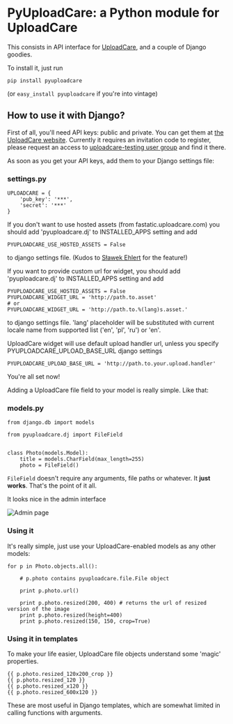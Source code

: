 # PyUploadCare: a Python module for UploadCare

This consists in API interface for [UploadCare][1], and a couple of Django goodies.

To install it, just run

    pip install pyuploadcare

(or `easy_install pyuploadcare` if you're into vintage)

## How to use it with Django?

First of all, you'll need API keys: public and private. You can get them at [the UploadCare website][1]. Currently it requires an invitation code to register, please request an access to [uploadcare-testing user group][2] and find it there.

As soon as you get your API keys, add them to your Django settings file:

### settings.py

    UPLOADCARE = {
        'pub_key': '***',
        'secret': '***'
    }

If you don't want to use hosted assets (from fastatic.uploadcare.com) you
should add 'pyuploadcare.dj' to INSTALLED_APPS setting and add

    PYUPLOADCARE_USE_HOSTED_ASSETS = False


to django settings file. (Kudos to [Sławek Ehlert][3] for the feature!)

[3]: https://github.com/slafs

If you want to provide custom url for widget, you should add 'pyuploadcare.dj'
to INSTALLED_APPS setting and add

    PYUPLOADCARE_USE_HOSTED_ASSETS = False
    PYUPLOADCARE_WIDGET_URL = 'http://path.to.asset'
    # or
    PYUPLOADCARE_WIDGET_URL = 'http://path.to.%(lang)s.asset.'


to django settings file. 'lang' placeholder will be substituted with current
locale name from supported list ('en', 'pl', 'ru') or 'en'.

UploadCare widget will use default upload handler url, unless you specify
PYUPLOADCARE_UPLOAD_BASE_URL django settings

    PYUPLOADCARE_UPLOAD_BASE_URL = 'http://path.to.your.upload.handler'


You're all set now!

Adding a UploadCare file field to your model is really simple. Like that:

### models.py

    from django.db import models

    from pyuploadcare.dj import FileField


    class Photo(models.Model):
        title = models.CharField(max_length=255)
        photo = FileField()

`FileField` doesn't require any arguments, file paths or whatever. It **just works**. That's the point of it all.

It looks nice in the admin interface

![Admin page](http://f.cl.ly/items/1v120O3h2W462o3T323F/Screen%20Shot%202011-11-04%20at%202.03.32%20PM.png)

### Using it

It's really simple, just use your UploadCare-enabled models as any other models:

    for p in Photo.objects.all():

        # p.photo contains pyuploadcare.file.File object

        print p.photo.url()

        print p.photo.resized(200, 400) # returns the url of resized version of the image
        print p.photo.resized(height=400)
        print p.photo.resized(150, 150, crop=True)

### Using it in templates

To make your life easier, UploadCare file objects understand some 'magic' properties.

    {{ p.photo.resized_120x200_crop }}
    {{ p.photo.resized_120 }}
    {{ p.photo.resized_x120 }}
    {{ p.photo.resized_600x120 }}

These are most useful in Django templates, which are somewhat limited in calling functions with arguments.

[1]: http://uploadcare.com/
[2]: https://groups.google.com/group/uploadcare-testing
